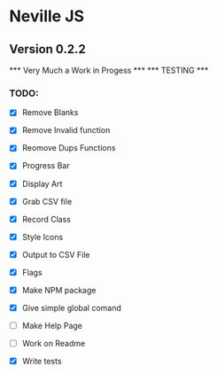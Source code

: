 # Neville JS

## Version 0.2.2

*** Very Much a Work in Progess ***
*** TESTING ***

### TODO:

 - [x] Remove Blanks
 - [x] Remove Invalid function
 - [x] Reomove Dups Functions
 - [x] Progress Bar
 - [x] Display Art
 - [x] Grab CSV file
 - [x] Record Class
 - [x] Style Icons
 - [x] Output to CSV File
 - [x] Flags
 - [x] Make NPM package
 - [x] Give simple global comand
 - [ ] Make Help Page
 - [ ] Work on Readme
 - [x] Write tests
 